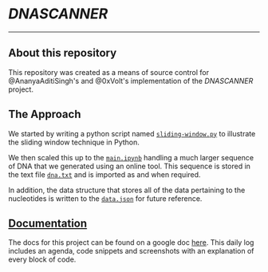 # *DNASCANNER*

---

## About this repository
This repository was created as a means of source control for @AnanyaAditiSingh's and @0xVolt's implementation of the *DNASCANNER* project.

## The Approach
We started by writing a python script named [`sliding-window.py`](sliding-window.py) to illustrate the sliding window technique in Python. 

We then scaled this up to the [`main.ipynb`](main.ipynb) handling a much larger sequence of DNA that we generated using an online tool. This sequence is stored in the text file [`dna.txt`](dna.txt) and is imported as and when required. 

In addition, the data structure that stores all of the data pertaining to the nucleotides is written to the [`data.json`](data.json) for future reference. 

## [Documentation](https://docs.google.com/document/d/1FSGJLPnqawFmHsPHzkaaJ6Ot7dEjJXHIUfWuVUgztYc/edit?usp=sharing)
The docs for this project can be found on a google doc [here](https://docs.google.com/document/d/1FSGJLPnqawFmHsPHzkaaJ6Ot7dEjJXHIUfWuVUgztYc/edit?usp=sharing). This daily log includes an agenda, code snippets and screenshots with an explanation of every block of code.
